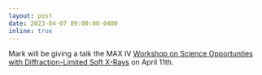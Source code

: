 ```yaml
---
layout: post
date: 2023-04-07 09:00:00-0400
inline: true
---
```


Mark will be giving a talk the MAX IV [Workshop on Science Opportunties with Diffraction-Limited Soft X-Rays](https://indico.maxiv.lu.se/event/5181/) on April 11th.

